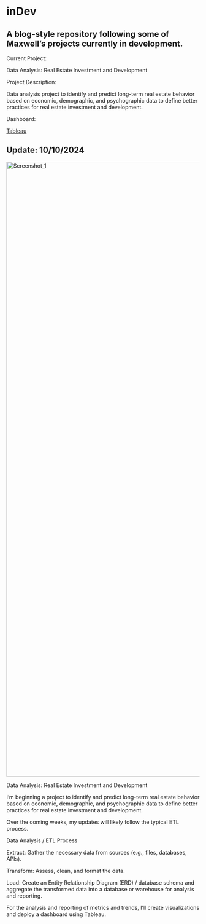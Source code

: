 # inDev

## A blog-style repository following some of Maxwell’s projects currently in development.

Current Project:

Data Analysis: Real Estate Investment and Development

Project Description:

Data analysis project to identify and predict long-term real estate behavior based on economic, demographic, and psychographic data to define better practices for real estate investment and development.

Dashboard:

[Tableau](https://public.tableau.com/app/profile/maxwellroth/viz/Housing_17284195275190/Dashboard1)

## Update: 10/10/2024

<img width="1601" alt="Screenshot_1" src="https://github.com/user-attachments/assets/37f4b5b4-516b-4113-81f5-45d2140f062e">

Data Analysis: Real Estate Investment and Development

I’m beginning a project to identify and predict long-term real estate behavior based on economic, demographic, and psychographic data to define better practices for real estate investment and development.

Over the coming weeks, my updates will likely follow the typical ETL process.

Data Analysis / ETL Process

Extract: Gather the necessary data from sources (e.g., files, databases, APIs).

Transform: Assess, clean, and format the data.

Load: Create an Entity Relationship Diagram (ERD) / database schema and aggregate the transformed data into a database or warehouse for analysis and reporting.

For the analysis and reporting of metrics and trends, I’ll create visualizations and deploy a dashboard using Tableau.
